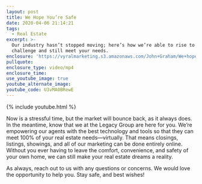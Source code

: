 ```yaml
---
layout: post
title: We Hope You’re Safe
date: 2020-04-06 21:14:21
tags:
  - Real Estate
excerpt: >-
  Our industry hasn’t stopped moving; here’s how we’re able to rise to the
  challenge and still meet your needs.
enclosure: 'https://vyralmarketing.s3.amazonaws.com/John+Graham/We+hope+you+are+safe.mp4'
pullquote:
enclosure_type: video/mp4
enclosure_time:
use_youtube_image: true
youtube_alternate_image:
youtube_code: U3vMA0BRewE
---
```


{% include youtube.html %}

Now is a stressful time, but the market will bounce back, as it always does. In the meantime, know that we at the Legacy Group are here for you. We’re empowering our agents with the best technology and tools so that they can meet 100% of your real estate needs—virtually. That means closings, listings, showings, and all of our marketing can be done entirely online. Without you ever having to leave the comfort, convenience, and safety of your own home, we can still make your real estate dreams a reality.&nbsp;

As always, reach out to us with any questions or concerns. We would love the opportunity to help you. Stay safe, and best wishes\!